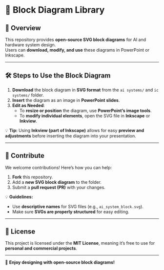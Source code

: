 # 🚀 Block Diagram Library

## 📌 Overview
This repository provides **open-source SVG block diagrams** for AI and hardware system design.  
Users can **download, modify, and use** these diagrams in PowerPoint or Inkscape.

---

## 🛠️ Steps to Use the Block Diagram

1. **Download** the block diagram in **SVG format** from the `ai systems/` and `ic systems/` folder.
2. **Insert** the diagram as an image in **PowerPoint slides**.
3. **Edit as Needed**:
   - To **resize or position** the diagram, use **PowerPoint’s image tools**.
   - To **modify individual elements**, open the SVG file in **Inkscape** or **Inkview**.

💡 **Tip:** Using **Inkview (part of Inkscape)** allows for easy **preview and adjustments** before inserting the diagram into your presentation.

---

## 🤝 Contribute
We welcome contributions! Here’s how you can help:
1. **Fork** this repository.
2. Add a **new SVG block diagram** to the folder.
3. Submit a **pull request (PR)** with your changes.

💡 **Guidelines:**  
- Use **descriptive names** for SVG files (e.g., `ai_system_block.svg`).  
- Make sure **SVGs are properly structured** for easy editing.  

---

## 📜 License
This project is licensed under the **MIT License**, meaning it’s free to use for **personal and commercial projects**.

---

🚀 **Enjoy designing with open-source block diagrams!**

